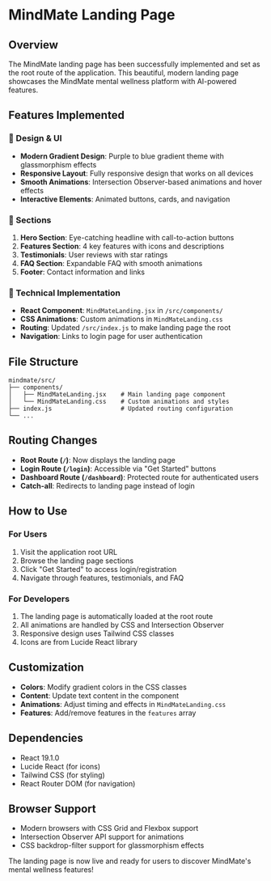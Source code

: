 # MindMate Landing Page

## Overview
The MindMate landing page has been successfully implemented and set as the root route of the application. This beautiful, modern landing page showcases the MindMate mental wellness platform with AI-powered features.

## Features Implemented

### 🎨 Design & UI
- **Modern Gradient Design**: Purple to blue gradient theme with glassmorphism effects
- **Responsive Layout**: Fully responsive design that works on all devices
- **Smooth Animations**: Intersection Observer-based animations and hover effects
- **Interactive Elements**: Animated buttons, cards, and navigation

### 📱 Sections
1. **Hero Section**: Eye-catching headline with call-to-action buttons
2. **Features Section**: 4 key features with icons and descriptions
3. **Testimonials**: User reviews with star ratings
4. **FAQ Section**: Expandable FAQ with smooth animations
5. **Footer**: Contact information and links

### 🔧 Technical Implementation
- **React Component**: `MindMateLanding.jsx` in `/src/components/`
- **CSS Animations**: Custom animations in `MindMateLanding.css`
- **Routing**: Updated `/src/index.js` to make landing page the root
- **Navigation**: Links to login page for user authentication

## File Structure
```
mindmate/src/
├── components/
│   ├── MindMateLanding.jsx    # Main landing page component
│   └── MindMateLanding.css    # Custom animations and styles
├── index.js                   # Updated routing configuration
└── ...
```

## Routing Changes
- **Root Route (`/`)**: Now displays the landing page
- **Login Route (`/login`)**: Accessible via "Get Started" buttons
- **Dashboard Route (`/dashboard`)**: Protected route for authenticated users
- **Catch-all**: Redirects to landing page instead of login

## How to Use

### For Users
1. Visit the application root URL
2. Browse the landing page sections
3. Click "Get Started" to access login/registration
4. Navigate through features, testimonials, and FAQ

### For Developers
1. The landing page is automatically loaded at the root route
2. All animations are handled by CSS and Intersection Observer
3. Responsive design uses Tailwind CSS classes
4. Icons are from Lucide React library

## Customization
- **Colors**: Modify gradient colors in the CSS classes
- **Content**: Update text content in the component
- **Animations**: Adjust timing and effects in `MindMateLanding.css`
- **Features**: Add/remove features in the `features` array

## Dependencies
- React 19.1.0
- Lucide React (for icons)
- Tailwind CSS (for styling)
- React Router DOM (for navigation)

## Browser Support
- Modern browsers with CSS Grid and Flexbox support
- Intersection Observer API support for animations
- CSS backdrop-filter support for glassmorphism effects

The landing page is now live and ready for users to discover MindMate's mental wellness features! 